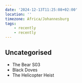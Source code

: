 ```yaml
---
date: '2024-12-13T11:25:08+02:00'
location: ''
timezone: Africa/Johannesburg
tags:
    - recently
    - recently
---
```

## Uncategorised

- The Bear S03
- Black Doves
- The Helicopter Heist

